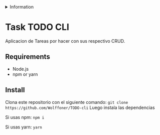 <details> 
<summary>
Information
</summary>
Author: Leandro Wolff
</details>

# Task TODO CLI

Aplicacion de Tareas por hacer con sus respectivo CRUD.

## Requirements

- Node.js
- npm or yarn

## Install

Clona este repositorio con el siguiente comando:
```git clone https://github.com/Wolffoner/TODO-cli```
Luego instala las dependencias

Si usas npm:
```npm i```

Si usas yarn:
```yarn```
